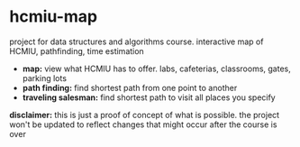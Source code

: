 # hcmiu-map
project for data structures and algorithms course. interactive map of HCMIU, pathfinding, time estimation

- **map:** view what HCMIU has to offer. labs, cafeterias, classrooms, gates, parking lots
- **path finding:** find shortest path from one point to another
- **traveling salesman:** find shortest path to visit all places you specify

**disclaimer:** this is just a proof of concept of what is possible. the project won't be updated to reflect changes that might occur after the course is over
